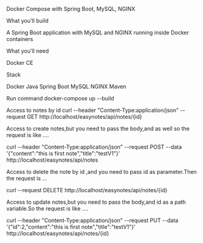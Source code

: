 Docker Compose with Spring Boot, MySQL, NGINX


What you'll build

A Spring Boot application with MySQL and NGINX running inside Docker containers


What you'll need

Docker CE


Stack

Docker
Java
Spring Boot
MySQL
NGINX
Maven


Run command docker-compose up --build

Access to notes by id curl --header "Content-Type:application/json" --request GET   http://localhost/easynotes/api/notes/{id}

Access to create notes,but you need to pass the body,and as well so the request is like ....

curl --header "Content-Type:application/json" --request POST --data '{"content":"this is first note","title":"testV1"}'  http://localhost/easynotes/api/notes

Access to delete the note by id ,and you need to pass id as parameter.Then the request is ...

curl  --request DELETE   http://localhost/easynotes/api/notes/{id}

Access to update notes,but you need to pass the body,and id as a path variable.So the request is like ....

curl --header "Content-Type:application/json" --request PUT --data '{"id":2,"content":"this is first note","title":"testV1"}'  http://localhost/easynotes/api/notes/{id}
